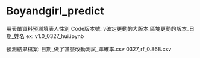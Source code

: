 # Boyandgirl_predict
用表單資料預測填表人性別
Code版本號: 
v確定更動的大版本.區塊更動的版本_日期_姓名
ex: v1.0_0327_hui.ipynb

預測結果檔案:
日期_做了甚麼改動測試_準確率.csv
0327_rf_0.868.csv

